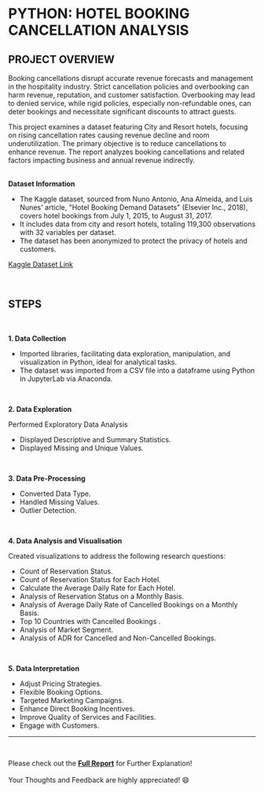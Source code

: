 # PYTHON: HOTEL BOOKING CANCELLATION ANALYSIS 

## PROJECT OVERVIEW
Booking cancellations disrupt accurate revenue forecasts and management in the hospitality industry. Strict cancellation policies and overbooking can harm revenue, reputation, and customer satisfaction. Overbooking may lead to denied service, while rigid policies, especially non-refundable ones, can deter bookings and necessitate significant discounts to attract guests.

This project examines a dataset featuring City and Resort hotels, focusing on rising cancellation rates causing revenue decline and room underutilization. The primary objective is to reduce cancellations to enhance revenue. The report analyzes booking cancellations and related factors impacting business and annual revenue indirectly.
<br />
<br />

**Dataset Information**

- The Kaggle dataset, sourced from Nuno Antonio, Ana Almeida, and Luis Nunes' article, "Hotel Booking Demand Datasets" (Elsevier Inc., 2018), covers hotel bookings from July 1, 2015, to August 31, 2017. 
- It includes data from city and resort hotels, totaling 119,300 observations with 32 variables per dataset. 
- The dataset has been anonymized to protect the privacy of hotels and customers.

[Kaggle Dataset Link](https://www.kaggle.com/datasets/mojtaba142/hotel-booking/data)

<br />

## STEPS
<br />

**1. Data Collection**
  - Imported libraries, facilitating data exploration, manipulation, and visualization in Python, ideal for analytical tasks.
  - The dataset was imported from a CSV file into a dataframe using Python in JupyterLab via Anaconda.
<br />

**2. Data Exploration**

  Performed Exploratory Data Analysis
  - Displayed Descriptive and Summary Statistics.
  - Displayed Missing and Unique Values.
<br />

**3. Data Pre-Processing**
  - Converted Data Type.
  - Handled Missing Values.
  - Outlier Detection.
 <br />
 
**4. Data Analysis and Visualisation**
  
  Created visualizations to address the following research questions: 
  - Count of Reservation Status.
  - Count of Reservation Status for Each Hotel.
  - Calculate the Average Daily Rate for Each Hotel.
  - Analysis of Reservation Status on a Monthly Basis.
  - Analysis of Average Daily Rate of Cancelled Bookings on a Monthly Basis.
  - Top 10 Countries with Cancelled Bookings .
  - Analysis of Market Segment.
  - Analysis of ADR for Cancelled and Non-Cancelled Bookings.
<br />

**5. Data Interpretation**
-	Adjust Pricing Strategies.
- Flexible Booking Options.
- Targeted Marketing Campaigns.
- Enhance Direct Booking Incentives.
- Improve Quality of Services and Facilities.
- Engage with Customers.

---
<br />

Please check out the **[Full Report](https://github.com/HudaManiyar/EXCEL-Sales_Finance_Analytics/blob/main/ExcelProject_ATLIQ.pdf)** for Further Explanation!<br />
\
Your Thoughts and Feedback are highly appreciated! :smile:<br />






